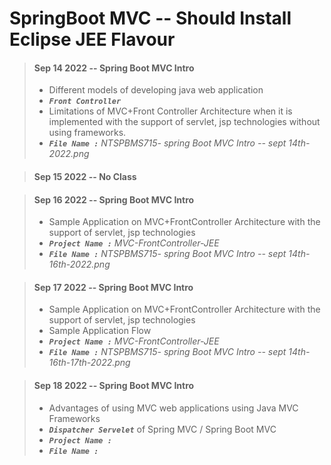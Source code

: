 # SpringBoot MVC -- Should Install Eclipse JEE Flavour

> #### Sep 14 2022 -- Spring Boot MVC Intro
>
> - Different models of developing java web application
> -  <em>**`Front Controller`**</em>
> - Limitations of MVC+Front Controller Architecture when it is implemented with the support of servlet, jsp technologies without using frameworks.
> - <em>**`File Name :`**</em> *NTSPBMS715- spring Boot MVC Intro -- sept 14th-2022.png*

> #### Sep 15 2022 -- No Class

> #### Sep 16 2022 -- Spring Boot MVC Intro
>
> - Sample Application on MVC+FrontController Architecture with the support of servlet, jsp technologies
> - <em>**`Project Name :`**</em> *MVC-FrontController-JEE*
> - <em>**`File Name :`**</em> *NTSPBMS715- spring Boot MVC Intro -- sept 14th-16th-2022.png*

> #### Sep 17 2022 -- Spring Boot MVC Intro
>
> - Sample Application on MVC+FrontController Architecture with the support of servlet, jsp technologies
> - Sample Application Flow
> - <em>**`Project Name :`**</em> *MVC-FrontController-JEE*
> - <em>**`File Name :`**</em> *NTSPBMS715- spring Boot MVC Intro -- sept 14th-16th-17th-2022.png*

> #### Sep 18 2022 -- Spring Boot MVC Intro
> 
> - Advantages of using MVC web applications using Java MVC Frameworks
> - <em>**`Dispatcher Servelet`**</em> of Spring MVC / Spring Boot MVC
> - <em>**`Project Name : `**</em>
> - <em>**`File Name : `**</em>
